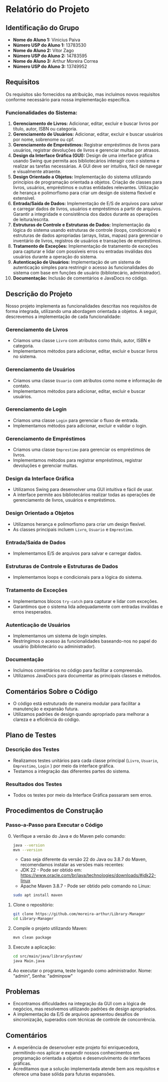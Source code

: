# Relatório do Projeto

## Identificação do Grupo

- **Nome do Aluno 1:** Vinicius Paiva
- **Número USP do Aluno 1:** 13783530
- **Nome do Aluno 2:** Vitor Zago 
- **Número USP do Aluno 2:** 14783595
- **Nome do Aluno 3:** Arthur Moreira Correa
- **Número USP do Aluno 3:** 13749952

## Requisitos

Os requisitos são fornecidos na atribuição, mas incluímos novos requisitos conforme necessário para nossa implementação específica.

### Funcionalidades do Sistema:

1. **Gerenciamento de Livros:** Adicionar, editar, excluir e buscar livros por título, autor, ISBN ou categoria.
2. **Gerenciamento de Usuários:** Adicionar, editar, excluir e buscar usuários por nome, sobrenome ou cpf.
3. **Gerenciamento de Empréstimos:** Registrar empréstimos de livros para usuários, registrar devoluções de livros e gerenciar multas por atrasos.
4. **Design da Interface Gráfica (GUI):** Design de uma interface gráfica usando Swing que permita aos bibliotecários interagir com o sistema e realizar as tarefas necessárias. A GUI deve ser intuitiva, fácil de navegar e visualmente atraente.
5. **Design Orientado a Objetos:** Implementação do sistema utilizando princípios de programação orientada a objetos. Criação de classes para livros, usuários, empréstimos e outras entidades relevantes. Utilização de herança e polimorfismo para criar um design de sistema flexível e extensível.
6. **Entrada/Saída de Dados:** Implementação de E/S de arquivos para salvar e carregar dados de livros, usuários e empréstimos a partir de arquivos. Garantir a integridade e consistência dos dados durante as operações de leitura/escrita.
7. **Estruturas de Controle e Estruturas de Dados:** Implementação da lógica do sistema usando estruturas de controle (loops, condicionais) e estruturas de dados apropriadas (arrays, listas, mapas) para gerenciar o inventário de livros, registros de usuários e transações de empréstimos.
8. **Tratamento de Exceções:** Implementação de tratamento de exceções para capturar e lidar com possíveis erros ou entradas inválidas dos usuários durante a operação do sistema.
9. **Autenticação de Usuários:** Implementação de um sistema de autenticação simples para restringir o acesso às funcionalidades do sistema com base em funções de usuário (bibliotecário, administrador).
10. **Documentação:** Inclusão de comentários e JavaDocs no código.

## Descrição do Projeto

Nosso projeto implementa as funcionalidades descritas nos requisitos de forma integrada, utilizando uma abordagem orientada a objetos. A seguir, descrevemos a implementação de cada funcionalidade:

### Gerenciamento de Livros

- Criamos uma classe `Livro` com atributos como título, autor, ISBN e categoria.
- Implementamos métodos para adicionar, editar, excluir e buscar livros no sistema.

### Gerenciamento de Usuários

- Criamos uma classe `Usuario` com atributos como nome e informação de contato.
- Implementamos métodos para adicionar, editar, excluir e buscar usuários.

### Gerenciamento de Login

- Criamos uma classe `Login` para gerenciar o fluxo de entrada.
- Implementamos métodos para adicionar, excluir e validar o login.

### Gerenciamento de Empréstimos

- Criamos uma classe `Emprestimo` para gerenciar os empréstimos de livros.
- Implementamos métodos para registrar empréstimos, registrar devoluções e gerenciar multas.

### Design da Interface Gráfica

- Utilizamos Swing para desenvolver uma GUI intuitiva e fácil de usar.
- A interface permite aos bibliotecários realizar todas as operações de gerenciamento de livros, usuários e empréstimos.

### Design Orientado a Objetos

- Utilizamos herança e polimorfismo para criar um design flexível.
- As classes principais incluem `Livro`, `Usuario` e `Emprestimo`.

### Entrada/Saída de Dados

- Implementamos E/S de arquivos para salvar e carregar dados.

### Estruturas de Controle e Estruturas de Dados

- Implementamos loops e condicionais para a lógica do sistema.

### Tratamento de Exceções

- Implementamos blocos `try-catch` para capturar e lidar com exceções.
- Garantimos que o sistema lida adequadamente com entradas inválidas e erros inesperados.

### Autenticação de Usuários

- Implementamos um sistema de login simples.
- Restringimos o acesso às funcionalidades baseando-nos no papel do usuário (bibliotecário ou administrador).

### Documentação

- Incluímos comentários no código para facilitar a compreensão.
- Utilizamos JavaDocs para documentar as principais classes e métodos.

## Comentários Sobre o Código

- O código está estruturado de maneira modular para facilitar a manutenção e expansão futura.
- Utilizamos padrões de design quando apropriado para melhorar a clareza e a eficiência do código.

## Plano de Testes

### Descrição dos Testes

- Realizamos testes unitários para cada classe principal (`Livro`, `Usuario`, `Emprestimo`, `Login` ) por meio da interface gráfica.
- Testamos a integração das diferentes partes do sistema.

### Resultados dos Testes

- Todos os testes por meio da Interface Gráfica passaram sem erros.

## Procedimentos de Construção

### Passo-a-Passo para Executar o Código
0. Verifique a versão do Java e do Maven pelo comando:
    ```bash
    java --version
    mvn --version
    ```
    - Caso seja diferente da versão 22 do Java ou 3.8.7 do Maven, recomendamos instalar as versões mais recentes:
    - JDK 22 - Pode ser obtido em: https://www.oracle.com/br/java/technologies/downloads/#jdk22-linux
    - Apache Maven 3.8.7 - Pode ser obtido pelo comando no Linux:
    ```bash
    sudo apt install maven
    ```
    
2. Clone o repositório:

    ```bash
    git clone https://github.com/moreira-arthur/Library-Manager
    cd Library-Manager
    ```

3. Compile o projeto utilizando Maven:

    ```bash
    mvn clean package 
    ```

4. Execute a aplicação:

    ```bash
    cd src/main/java/librarySystem/
    java Main.java
    ```
5. Ao executar o programa, teste logando como administrador. Nome: "admin", Senha: "adminpsw"
    
## Problemas

- Encontramos dificuldades na integração da GUI com a lógica de negócios, mas resolvemos utilizando padrões de design apropriados.
- A implementação da E/S de arquivos apresentou desafios de sincronização, superados com técnicas de controle de concorrência.

## Comentários

- A experiência de desenvolver este projeto foi enriquecedora, permitindo-nos aplicar e expandir nossos conhecimentos em programação orientada a objetos e desenvolvimento de interfaces gráficas.
- Acreditamos que a solução implementada atende bem aos requisitos e oferece uma base sólida para futuras expansões.
